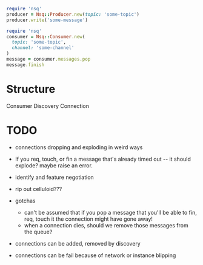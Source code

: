 ```Ruby
require 'nsq'
producer = Nsq::Producer.new(topic: 'some-topic')
producer.write('some-message')
```

```Ruby
require 'nsq'
consumer = Nsq::Consumer.new(
  topic: 'some-topic',
  channel: 'some-channel'
)
message = consumer.messages.pop
message.finish
```

# Structure

Consumer
Discovery
Connection



# TODO

- connections dropping and exploding in weird ways
- If you req, touch, or fin a message that's already timed out -- it should explode? maybe raise an error.
- identify and feature negotiation
- rip out celluloid???


- gotchas
  - can't be assumed that if you pop a message that you'll be able to fin, req, touch it
    the connection might have gone away!
  - when a connection dies, should we remove those messages from the queue?


- connections can be added, removed by discovery
- connections can be fail because of network or instance blipping
